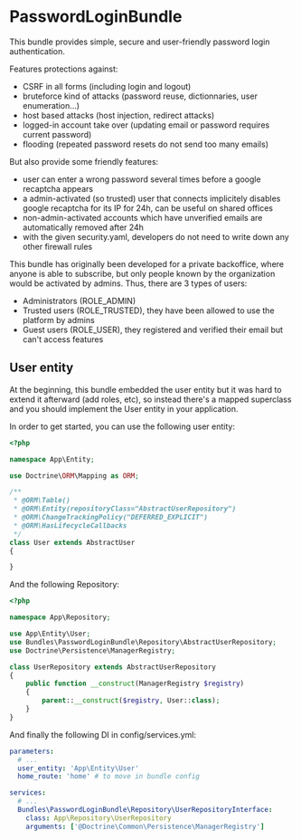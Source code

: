 # PasswordLoginBundle

This bundle provides simple, secure and user-friendly password login authentication.

Features protections against:

- CSRF in all forms (including login and logout)
- bruteforce kind of attacks (password reuse, dictionnaries, user enumeration...)
- host based attacks (host injection, redirect attacks)
- logged-in account take over (updating email or password requires current password)
- flooding (repeated password resets do not send too many emails)

But also provide some friendly features:

- user can enter a wrong password several times before a google recaptcha appears
- a admin-activated (so trusted) user that connects implicitely disables google recaptcha for its IP for 24h, can be useful on shared offices
- non-admin-activated accounts which have unverified emails are automatically removed after 24h
- with the given security.yaml, developers do not need to write down any other firewall rules

This bundle has originally been developed for a private backoffice, where anyone is able to subscribe, but only people known by the organization would be activated by admins. Thus, there are 3 types of users:

- Administrators (ROLE_ADMIN)
- Trusted users (ROLE_TRUSTED), they have been allowed to use the platform by admins
- Guest users (ROLE_USER), they registered and verified their email but can't access features

## User entity

At the beginning, this bundle embedded the user entity but it was hard to extend it afterward
(add roles, etc), so instead there's a mapped superclass and you should implement the User
entity in your application.

In order to get started, you can use the following user entity:

```php
<?php

namespace App\Entity;

use Doctrine\ORM\Mapping as ORM;

/**
 * @ORM\Table()
 * @ORM\Entity(repositoryClass="AbstractUserRepository")
 * @ORM\ChangeTrackingPolicy("DEFERRED_EXPLICIT")
 * @ORM\HasLifecycleCallbacks
 */
class User extends AbstractUser
{

}
```

And the following Repository:

```php
<?php

namespace App\Repository;

use App\Entity\User;
use Bundles\PasswordLoginBundle\Repository\AbstractUserRepository;
use Doctrine\Persistence\ManagerRegistry;

class UserRepository extends AbstractUserRepository
{
    public function __construct(ManagerRegistry $registry)
    {
        parent::__construct($registry, User::class);
    }
}
```

And finally the following DI in config/services.yml:

```yaml
parameters:
  # ...
  user_entity: 'App\Entity\User'
  home_route: 'home' # to move in bundle config

services:
  # ...
  Bundles\PasswordLoginBundle\Repository\UserRepositoryInterface:
    class: App\Repository\UserRepository
    arguments: ['@Doctrine\Common\Persistence\ManagerRegistry']
```